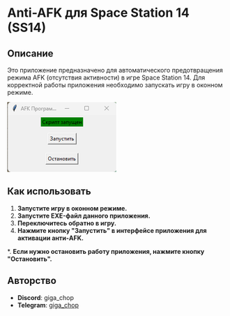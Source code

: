 # Anti-AFK для Space Station 14 (SS14)

## Описание

Это приложение предназначено для автоматического предотвращения режима AFK (отсутствия активности) в игре Space Station 14. Для корректной работы приложения необходимо запускать игру в оконном режиме.

![Интерфейс программы Anti-AFK](interface.PNG)

## Как использовать

1. **Запустите игру в оконном режиме.**
2. **Запустите EXE-файл данного приложения.**
3. **Переключитесь обратно в игру.**
4. **Нажмите кнопку "Запустить" в интерфейсе приложения для активации анти-AFK.**

*. **Если нужно остановить работу приложения, нажмите кнопку "Остановить".**

## Авторство

- **Discord**: giga_chop
- **Telegram**: [giga_chop](https://t.me/giga_chop)
